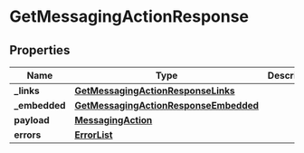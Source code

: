 # GetMessagingActionResponse

## Properties
Name | Type | Description | Notes
------------ | ------------- | ------------- | -------------
**_links** | [**GetMessagingActionResponseLinks**](GetMessagingActionResponseLinks.md) |  |  [optional]
**_embedded** | [**GetMessagingActionResponseEmbedded**](GetMessagingActionResponseEmbedded.md) |  |  [optional]
**payload** | [**MessagingAction**](MessagingAction.md) |  |  [optional]
**errors** | [**ErrorList**](ErrorList.md) |  |  [optional]

